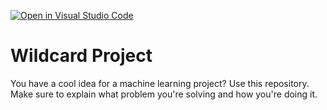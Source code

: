[![Open in Visual Studio Code](https://classroom.github.com/assets/open-in-vscode-718a45dd9cf7e7f842a935f5ebbe5719a5e09af4491e668f4dbf3b35d5cca122.svg)](https://classroom.github.com/online_ide?assignment_repo_id=13040792&assignment_repo_type=AssignmentRepo)
# Wildcard Project

You have a cool idea for a machine learning project? Use this repository. Make
sure to explain what problem you're solving and how you're doing it.
